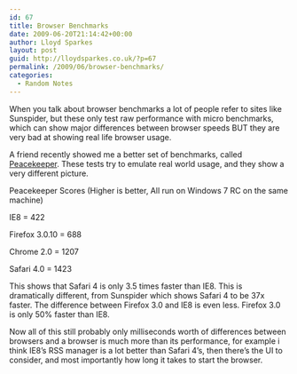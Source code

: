 ```yaml
---
id: 67
title: Browser Benchmarks
date: 2009-06-20T21:14:42+00:00
author: Lloyd Sparkes
layout: post
guid: http://lloydsparkes.co.uk/?p=67
permalink: /2009/06/browser-benchmarks/
categories:
  - Random Notes
---
```

When you talk about browser benchmarks a lot of people refer to sites like Sunspider, but these only test raw performance with micro benchmarks, which can show major differences between browser speeds BUT they are very bad at showing real life browser usage.

A friend recently showed me a better set of benchmarks, called [Peacekeeper](http://service.futuremark.com/peacekeeper/). These tests try to emulate real world usage, and they show a very different picture.

Peacekeeper Scores (Higher is better, All run on Windows 7 RC on the same machine)

IE8 = 422

Firefox 3.0.10 = 688

Chrome 2.0 = 1207

Safari 4.0 = 1423

This shows that Safari 4 is only 3.5 times faster than IE8. This is dramatically different, from Sunspider which shows Safari 4 to be 37x faster. The difference between Firefox 3.0 and IE8 is even less. Firefox 3.0 is only 50% faster than IE8.

Now all of this still probably only milliseconds worth of differences between browsers and a browser is much more than its performance, for example i think IE8’s RSS manager is a lot better than Safari 4’s, then there&#8217;s the UI to consider, and most importantly how long it takes to start the browser.